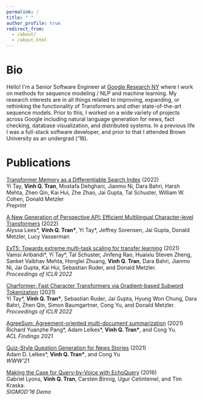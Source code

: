 ```yaml
---
permalink: /
title: " "
author_profile: true
redirect_from: 
  - /about/
  - /about.html
---
```


Bio
===

Hello! I'm a Senior Software Engineer at [Google Research NY](https://research.google/people/VinhQTran/) where I work on methods for sequence modeling / NLP and machine learning. My research interests are in all things related to improving, expanding, or rethinking the functionality of Transformers and other state-of-the-art sequence models. Prior to this, I worked on a wide variety of projects across Google including natural language generation for news, fact checking, database visualization, and distributed systems. In a previous life I was a full-stack software developer, and prior to that I attended Brown University as an undergrad ('16).


Publications
============
[Transformer Memory as a Differentiable Search Index](https://arxiv.org/abs/2202.06991) (2022) \
Yi Tay, **Vinh Q. Tran**, Mostafa Dehghani, Jianmo Ni, Dara Bahri, Harsh Mehta, Zhen Qin, Kai Hui, Zhe Zhao, Jai Gupta, Tal Schuster, William W. Cohen, Donald Metzler \
*Preprint*

[A New Generation of Perspective API: Efficient Multilingual Character-level Transformers](https://arxiv.org/abs/2202.11176) (2022) \
Alyssa Lees\*, **Vinh Q. Tran\***, Yi Tay\*, Jeffrey Sorensen, Jai Gupta, Donald Metzler, Lucy Vasserman

[ExT5: Towards extreme multi-task scaling for transfer learning](https://arxiv.org/abs/2111.10952) (2021) \
Vamsi Aribandi\*, Yi Tay\*, Tal Schuster, Jinfeng Rao, Huaixiu Steven Zheng, Sanket Vaibhav Mehta, Honglei Zhuang, **Vinh Q. Tran**, Dara Bahri, Jianmo Ni, Jai Gupta, Kai Hui, Sebastian Ruder, and Donald Metzler. \
*Proceedings of ICLR 2022*

[Charformer: Fast Character Transformers via Gradient-based Subword Tokenization](https://arxiv.org/abs/2106.12672) (2021) \
Yi Tay\*, **Vinh Q. Tran\***, Sebastian Ruder, Jai Gupta, Hyung Won Chung, Dara Bahri, Zhen Qin, Simon Baumgartner, Cong Yu, and Donald Metzler. \
*Proceedings of ICLR 2022*

[AgreeSum: Agreement-oriented multi-document summarization](https://aclanthology.org/2021.findings-acl.299/) (2021) \
Richard Yuanzhe Pang\*, Adam Lelkes\*, **Vinh Q. Tran\***, and Cong Yu. \
*ACL Findings 2021*

[Quiz-Style Question Generation for News Stories](https://arxiv.org/abs/2102.09094) (2021) \
Adam D. Lelkes\*, **Vinh Q. Tran\***, and Cong Yu \
*WWW'21*

[Making the Case for Query-by-Voice with EchoQuery](https://dl.acm.org/doi/10.1145/2882903.2899394) (2016) \
Gabriel Lyons, **Vinh Q. Tran**, Carsten Binnig, Ugur Cetintemel, and Tim Kraska. \
*SIGMOD'16 Demo* 

